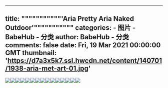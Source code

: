 
---
title: """""""""""'Aria Pretty Aria Naked Outdoor'"""""""""""
categories: 
    - 图片
    - BabeHub - 分类
author: BabeHub - 分类
comments: false
date: Fri, 19 Mar 2021 00:00:00 GMT
thumbnail: 'https://d7a3x5k7.ssl.hwcdn.net/content/140701/1938-aria-met-art-01.jpg'
---

<div>   
<img src="https://d7a3x5k7.ssl.hwcdn.net/content/140701/1938-aria-met-art-01.jpg" referrerpolicy="no-referrer"><img src="https://d7a3x5k7.ssl.hwcdn.net/content/140701/1938-aria-met-art-02.jpg" referrerpolicy="no-referrer"><img src="https://d7a3x5k7.ssl.hwcdn.net/content/140701/1938-aria-met-art-03.jpg" referrerpolicy="no-referrer"><img src="https://d7a3x5k7.ssl.hwcdn.net/content/140701/1938-aria-met-art-04.jpg" referrerpolicy="no-referrer"><img src="https://d7a3x5k7.ssl.hwcdn.net/content/140701/1938-aria-met-art-05.jpg" referrerpolicy="no-referrer"><img src="https://d7a3x5k7.ssl.hwcdn.net/content/140701/1938-aria-met-art-06.jpg" referrerpolicy="no-referrer"><img src="https://d7a3x5k7.ssl.hwcdn.net/content/140701/1938-aria-met-art-07.jpg" referrerpolicy="no-referrer"><img src="https://d7a3x5k7.ssl.hwcdn.net/content/140701/1938-aria-met-art-08.jpg" referrerpolicy="no-referrer"><img src="https://d7a3x5k7.ssl.hwcdn.net/content/140701/1938-aria-met-art-09.jpg" referrerpolicy="no-referrer"><img src="https://d7a3x5k7.ssl.hwcdn.net/content/140701/1938-aria-met-art-10.jpg" referrerpolicy="no-referrer"><img src="https://d7a3x5k7.ssl.hwcdn.net/content/140701/1938-aria-met-art-11.jpg" referrerpolicy="no-referrer"><img src="https://d7a3x5k7.ssl.hwcdn.net/content/140701/1938-aria-met-art-12.jpg" referrerpolicy="no-referrer"><img src="https://d7a3x5k7.ssl.hwcdn.net/content/140701/1938-aria-met-art-13.jpg" referrerpolicy="no-referrer"><img src="https://d7a3x5k7.ssl.hwcdn.net/content/140701/1938-aria-met-art-14.jpg" referrerpolicy="no-referrer"><img src="https://d7a3x5k7.ssl.hwcdn.net/content/140701/1938-aria-met-art-15.jpg" referrerpolicy="no-referrer">  
</div>
            
